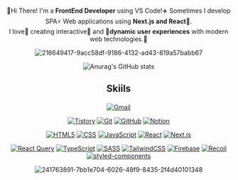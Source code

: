 <div align="center">


  
👋Hi There! I'm a **FrontEnd Developer** using VS Code!✈️ Sometimes I develop SPA⚡ Web applications using **Next.js and React**👊.  
I love💙 creating interactive🌼 and 👺**dynamic user experiences** with modern web technologies.🔎
</div>
<div align="center">
  
  ![216649417-9acc58df-9186-4132-ad43-819a57babb67](https://github.com/user-attachments/assets/9ff4e2d5-bb7e-4500-9d32-771e9304ae6f)

 ![Anurag's GitHub stats](https://github-readme-stats.vercel.app/api?username=choijungmua&show_icons=true&theme=calm_pink)
  
 
</div>






<div align="center">
 <h2>
   
 Skiils
 </h2>

[![Gmail](https://img.shields.io/badge/chlwjd022@gmail.com-EA4335?style=flat-square&logo=gmail&logoColor=white)](mailto:chlwjd022@gmail.com)

[![Tistory](https://img.shields.io/badge/tistory-000000?style=flat-square&logo=tistory&logoColor=white)](https://www.tistory.com)
[![Git](https://img.shields.io/badge/Git-F05032?style=flat-square&logo=git&logoColor=white)](https://git-scm.com/)
[![GitHub](https://img.shields.io/badge/GitHub-181717?style=flat-square&logo=github&logoColor=white)](https://github.com/)
[![Notion](https://img.shields.io/badge/Notion-000000?style=flat-square&logo=notion&logoColor=white)](https://www.notion.so/)

[![HTML5](https://img.shields.io/badge/HTML5-E34F26?style=flat-square&logo=HTML5&logoColor=ffffff)](https://developer.mozilla.org/en-US/docs/Web/Guide/HTML/HTML5)
[![CSS](https://img.shields.io/badge/CSS-1572B6?style=flat-square&logo=CSS3&logoColor=ffffff)](https://developer.mozilla.org/en-US/docs/Web/CSS)
[![JavaScript](https://img.shields.io/badge/JavaScript-F7DF1E?style=flat-square&logo=javascript&logoColor=black)](https://developer.mozilla.org/en-US/docs/Web/JavaScript)
[![React](https://img.shields.io/badge/React.js-61DAFB?style=flat-square&logo=React&logoColor=blue&textColor=white)](https://ko.legacy.reactjs.org/)
[![Next.js](https://img.shields.io/badge/Next.js-000000?style=flat-square&logo=Next.js&logoColor=white)](https://nextjs.org/)

[![React Query](https://img.shields.io/badge/React%20Query-FF4154?style=flat-square&logo=reactquery&logoColor=white)](https://react-query.tanstack.com/)
[![TypeScript](https://img.shields.io/badge/TypeScript-3178C6?style=flat-square&logo=Typescript&logoColor=ffffff)](https://www.typescriptlang.org/)
[![SASS](https://img.shields.io/badge/SASS-CC6699?style=flat-square&logo=sass&logoColor=black)](https://sass-lang.com/)
[![TailwindCSS](https://img.shields.io/badge/TailwindCSS-06B6D4?style=flat-square&logo=tailwindcss&logoColor=black)](https://tailwindcss.com/)
[![Firebase](https://img.shields.io/badge/Firebase-DD2C00?style=flat-square&logo=Firebase&logoColor=black)](https://firebase.google.com/)
[![Recoil](https://img.shields.io/badge/Recoil-3578E5?style=flat-square&logo=recoil&logoColor=white)](https://recoiljs.org/)
[![styled-components](https://img.shields.io/badge/styled--components-DB7093?style=flat-square&logo=styledcomponents&logoColor=white)](https://styled-components.com/)



  

 
![241763891-7bb1e704-6026-48f9-8435-2f4d40101348](https://github.com/user-attachments/assets/9e10f5d2-2ff4-4f98-a988-d50eb6c0b4a8)
</div>

